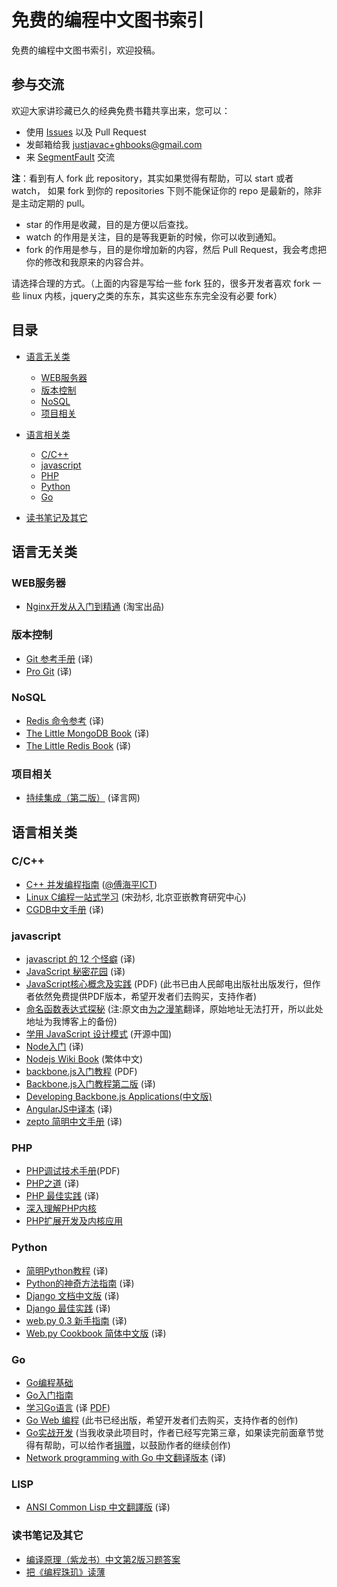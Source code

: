 免费的编程中文图书索引
============================

免费的编程中文图书索引，欢迎投稿。


## 参与交流

欢迎大家讲珍藏已久的经典免费书籍共享出来，您可以：

* 使用 [Issues](https://github.com/justjavac/free-programming-books-zh_CN/issues) 以及 Pull Request 
* 发邮箱给我 <justjavac+ghbooks@gmail.com>
* 来 [SegmentFault](http://segmentfault.com/q/1010000000329895) 交流

**注**：看到有人 fork 此 repository，其实如果觉得有帮助，可以 start 或者 watch，
如果 fork 到你的 repositories 下则不能保证你的 repo 是最新的，除非是主动定期的 pull。

* star 的作用是收藏，目的是方便以后查找。
* watch 的作用是关注，目的是等我更新的时候，你可以收到通知。
* fork 的作用是参与，目的是你增加新的内容，然后 Pull Request，我会考虑把你的修改和我原来的内容合并。

请选择合理的方式。（上面的内容是写给一些 fork 狂的，很多开发者喜欢 fork 一些 linux 内核，jquery之类的东东，其实这些东东完全没有必要 fork）

## 目录

* [语言无关类](#语言无关类)
  * [WEB服务器](#web服务器)
  * [版本控制](#版本控制)
  * [NoSQL](#nosql)
  * [项目相关](#项目相关)
  
* [语言相关类](#语言相关类)
  * [C/C++](#cc)
  * [javascript](#javascript)
  * [PHP](#php)
  * [Python](#python)
  * [Go](#go)

* [读书笔记及其它](#读书笔记及其它)
  
## 语言无关类

### WEB服务器

* [Nginx开发从入门到精通](http://tengine.taobao.org/book/index.html) (淘宝出品)

### 版本控制

* [Git 参考手册](http://gitref.justjavac.com) (译)
* [Pro Git](http://git-scm.com/book/zh) (译)

### NoSQL

* [Redis 命令参考](http://www.redisdoc.com/en/latest/) (译)
* [The Little MongoDB Book](https://github.com/justinyhuang/the-little-mongodb-book-cn/blob/master/mongodb.md) (译)
* [The Little Redis Book](https://github.com/JasonLai256/the-little-redis-book/blob/master/cn/redis.md) (译)

### 项目相关

* [持续集成（第二版）](http://article.yeeyan.org/view/2251/94882) (译言网)

## 语言相关类

### C/C++

* [C++ 并发编程指南](https://github.com/forhappy/A-Detailed-Cplusplus-Concurrency-Tutorial) ([@傅海平ICT](http://weibo.com/1702076100))
* [Linux C编程一站式学习](http://learn.akae.cn/media/index.html) (宋劲杉, 北京亚嵌教育研究中心)
* [CGDB中文手册](https://github.com/leeyiw/cgdb-manual-in-chinese) (译)

### javascript

* [javascript 的 12 个怪癖](https://github.com/justjavac/12-javascript-quirks) (译)
* [JavaScript 秘密花园](http://bonsaiden.github.io/JavaScript-Garden/zh/) (译)
* [JavaScript核心概念及实践](http://icodeit.org/jsccp/) (PDF) (此书已由人民邮电出版社出版发行，但作者依然免费提供PDF版本，希望开发者们去购买，支持作者)
* [命名函数表达式探秘](http://justjavac.com/named-function-expressions-demystified.html)  (注:原文由[为之漫笔](http://www.cn-cuckoo.com)翻译，原始地址无法打开，所以此处地址为我博客上的备份)
* [学用 JavaScript 设计模式](http://www.oschina.net/translate/learning-javascript-design-patterns) (开源中国)
* [Node入门](http://www.nodebeginner.org/index-zh-cn.html) (译)
* [Nodejs Wiki Book](https://github.com/nodejs-tw/nodejs-wiki-book) (繁体中文)
* [backbone.js入门教程](http://www.the5fire.com/backbone-js-tutorials-pdf-download.html) (PDF)
* [Backbone.js入门教程第二版](https://github.com/the5fire/backbonejs-learning-note) (译)
* [Developing Backbone.js Applications(中文版)](http://feliving.github.io/developing-backbone-applications)
* [AngularJS中译本](https://github.com/basestyle/angularjs-cn) (译)
* [zepto 简明中文手册](http://www.360weboy.com/handbook/zepto/index.html) (译)

### PHP

* [PHP调试技术手册](http://www.laruence.com/2010/06/21/1608.html)(PDF)
* [PHP之道](https://github.com/wulijun/php-the-right-way) (译)
* [PHP 最佳实践](https://github.com/justjavac/PHP-Best-Practices-zh_CN) (译)
* [深入理解PHP内核](https://github.com/reeze/tipi)
* [PHP扩展开发及内核应用](http://www.walu.cc/phpbook/)

### Python

* [简明Python教程](http://woodpecker.org.cn/abyteofpython_cn/chinese/) (译)
* [Python的神奇方法指南](http://article.yeeyan.org/view/311527/287706) (译)
* [Django 文档中文版](https://django-document-cn.readthedocs.org/en/latest/) (译)
* [Django 最佳实践](https://github.com/brantyoung/zh-django-best-practices) (译)
* [web.py 0.3 新手指南](http://webpy.org/tutorial3.zh-cn) (译)
* [Web.py Cookbook 简体中文版](http://webpy.org/cookbook/index.zh-cn) (译)

### Go

* [Go编程基础](https://github.com/Unknwon/go-fundamental-programming)
* [Go入门指南](https://github.com/Unknwon/the-way-to-go_ZH_CN)
* [学习Go语言](http://mikespook.com/learning-go/) (译 [PDF](http://xxiyy.qiniudn.com/%E5%AD%A6%E4%B9%A0%20Go%20%E8%AF%AD%E8%A8%80\(Golang\).pdf?download))
* [Go Web 编程](https://github.com/astaxie/build-web-application-with-golang) (此书已经出版，希望开发者们去购买，支持作者的创作)
* [Go实战开发](https://github.com/astaxie/Go-in-Action) (当我收录此项目时，作者已经写完第三章，如果读完前面章节觉得有帮助，可以给作者[捐赠](https://me.alipay.com/astaxie)，以鼓励作者的继续创作)
* [Network programming with Go 中文翻译版本](https://github.com/astaxie/NPWG_zh) (译)

### LISP

* [ANSI Common Lisp 中文翻譯版](http://acl.readthedocs.org/en/latest/) (译)

### 读书笔记及其它

* [编译原理（紫龙书）中文第2版习题答案](https://github.com/fool2fish/dragon-book-exercise-answers)
* [把《编程珠玑》读薄](http://hawstein.com/posts/make-thiner-programming-pearls.html)

